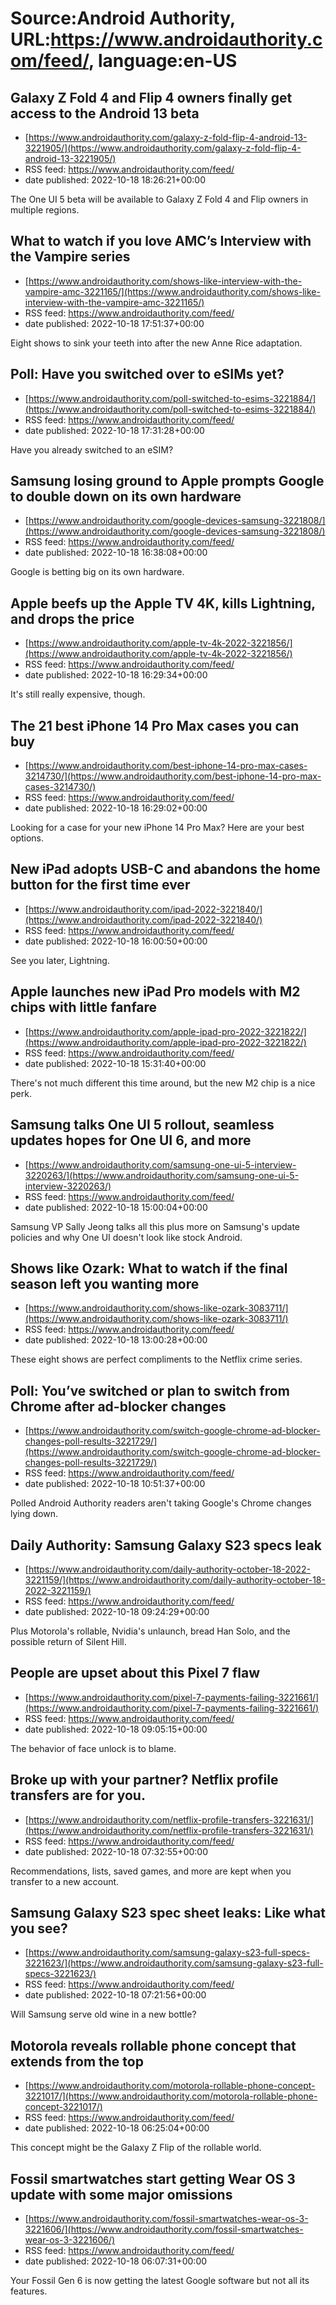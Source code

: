 # Source:Android Authority, URL:https://www.androidauthority.com/feed/, language:en-US

## Galaxy Z Fold 4 and Flip 4 owners finally get access to the Android 13 beta
 - [https://www.androidauthority.com/galaxy-z-fold-flip-4-android-13-3221905/](https://www.androidauthority.com/galaxy-z-fold-flip-4-android-13-3221905/)
 - RSS feed: https://www.androidauthority.com/feed/
 - date published: 2022-10-18 18:26:21+00:00

The One UI 5 beta will be available to Galaxy Z Fold 4 and Flip owners in multiple regions.

## What to watch if you love AMC’s Interview with the Vampire series
 - [https://www.androidauthority.com/shows-like-interview-with-the-vampire-amc-3221165/](https://www.androidauthority.com/shows-like-interview-with-the-vampire-amc-3221165/)
 - RSS feed: https://www.androidauthority.com/feed/
 - date published: 2022-10-18 17:51:37+00:00

Eight shows to sink your teeth into after the new Anne Rice adaptation.

## Poll: Have you switched over to eSIMs yet?
 - [https://www.androidauthority.com/poll-switched-to-esims-3221884/](https://www.androidauthority.com/poll-switched-to-esims-3221884/)
 - RSS feed: https://www.androidauthority.com/feed/
 - date published: 2022-10-18 17:31:28+00:00

Have you already switched to an eSIM?

## Samsung losing ground to Apple prompts Google to double down on its own hardware
 - [https://www.androidauthority.com/google-devices-samsung-3221808/](https://www.androidauthority.com/google-devices-samsung-3221808/)
 - RSS feed: https://www.androidauthority.com/feed/
 - date published: 2022-10-18 16:38:08+00:00

Google is betting big on its own hardware.

## Apple beefs up the Apple TV 4K, kills Lightning, and drops the price
 - [https://www.androidauthority.com/apple-tv-4k-2022-3221856/](https://www.androidauthority.com/apple-tv-4k-2022-3221856/)
 - RSS feed: https://www.androidauthority.com/feed/
 - date published: 2022-10-18 16:29:34+00:00

It's still really expensive, though.

## The 21 best iPhone 14 Pro Max cases you can buy
 - [https://www.androidauthority.com/best-iphone-14-pro-max-cases-3214730/](https://www.androidauthority.com/best-iphone-14-pro-max-cases-3214730/)
 - RSS feed: https://www.androidauthority.com/feed/
 - date published: 2022-10-18 16:29:02+00:00

Looking for a case for your new iPhone 14 Pro Max? Here are your best options.

## New iPad adopts USB-C and abandons the home button for the first time ever
 - [https://www.androidauthority.com/ipad-2022-3221840/](https://www.androidauthority.com/ipad-2022-3221840/)
 - RSS feed: https://www.androidauthority.com/feed/
 - date published: 2022-10-18 16:00:50+00:00

See you later, Lightning.

## Apple launches new iPad Pro models with M2 chips with little fanfare
 - [https://www.androidauthority.com/apple-ipad-pro-2022-3221822/](https://www.androidauthority.com/apple-ipad-pro-2022-3221822/)
 - RSS feed: https://www.androidauthority.com/feed/
 - date published: 2022-10-18 15:31:40+00:00

There's not much different this time around, but the new M2 chip is a nice perk.

## Samsung talks One UI 5 rollout, seamless updates hopes for One UI 6, and more
 - [https://www.androidauthority.com/samsung-one-ui-5-interview-3220263/](https://www.androidauthority.com/samsung-one-ui-5-interview-3220263/)
 - RSS feed: https://www.androidauthority.com/feed/
 - date published: 2022-10-18 15:00:04+00:00

Samsung VP Sally Jeong talks all this plus more on Samsung's update policies and why One UI doesn't look like stock Android.

## Shows like Ozark: What to watch if the final season left you wanting more
 - [https://www.androidauthority.com/shows-like-ozark-3083711/](https://www.androidauthority.com/shows-like-ozark-3083711/)
 - RSS feed: https://www.androidauthority.com/feed/
 - date published: 2022-10-18 13:00:28+00:00

These eight shows are perfect compliments to the Netflix crime series.

## Poll: You’ve switched or plan to switch from Chrome after ad-blocker changes
 - [https://www.androidauthority.com/switch-google-chrome-ad-blocker-changes-poll-results-3221729/](https://www.androidauthority.com/switch-google-chrome-ad-blocker-changes-poll-results-3221729/)
 - RSS feed: https://www.androidauthority.com/feed/
 - date published: 2022-10-18 10:51:37+00:00

Polled Android Authority readers aren't taking Google's Chrome changes lying down.

## Daily Authority: Samsung Galaxy S23 specs leak
 - [https://www.androidauthority.com/daily-authority-october-18-2022-3221159/](https://www.androidauthority.com/daily-authority-october-18-2022-3221159/)
 - RSS feed: https://www.androidauthority.com/feed/
 - date published: 2022-10-18 09:24:29+00:00

Plus Motorola's rollable, Nvidia's unlaunch, bread Han Solo, and the possible return of Silent Hill.

## People are upset about this Pixel 7 flaw
 - [https://www.androidauthority.com/pixel-7-payments-failing-3221661/](https://www.androidauthority.com/pixel-7-payments-failing-3221661/)
 - RSS feed: https://www.androidauthority.com/feed/
 - date published: 2022-10-18 09:05:15+00:00

The behavior of face unlock is to blame.

## Broke up with your partner? Netflix profile transfers are for you.
 - [https://www.androidauthority.com/netflix-profile-transfers-3221631/](https://www.androidauthority.com/netflix-profile-transfers-3221631/)
 - RSS feed: https://www.androidauthority.com/feed/
 - date published: 2022-10-18 07:32:55+00:00

Recommendations, lists, saved games, and more are kept when you transfer to a new account.

## Samsung Galaxy S23 spec sheet leaks: Like what you see?
 - [https://www.androidauthority.com/samsung-galaxy-s23-full-specs-3221623/](https://www.androidauthority.com/samsung-galaxy-s23-full-specs-3221623/)
 - RSS feed: https://www.androidauthority.com/feed/
 - date published: 2022-10-18 07:21:56+00:00

Will Samsung serve old wine in a new bottle?

## Motorola reveals rollable phone concept that extends from the top
 - [https://www.androidauthority.com/motorola-rollable-phone-concept-3221017/](https://www.androidauthority.com/motorola-rollable-phone-concept-3221017/)
 - RSS feed: https://www.androidauthority.com/feed/
 - date published: 2022-10-18 06:25:04+00:00

This concept might be the Galaxy Z Flip of the rollable world.

## Fossil smartwatches start getting Wear OS 3 update with some major omissions
 - [https://www.androidauthority.com/fossil-smartwatches-wear-os-3-3221606/](https://www.androidauthority.com/fossil-smartwatches-wear-os-3-3221606/)
 - RSS feed: https://www.androidauthority.com/feed/
 - date published: 2022-10-18 06:07:31+00:00

Your Fossil Gen 6 is now getting the latest Google software but not all its features.

